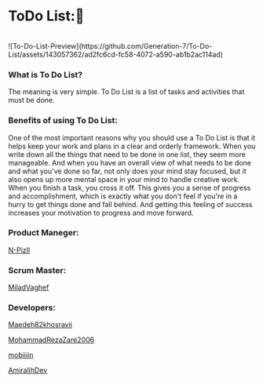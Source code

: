 # ToDo List:📝
<br>
![To-Do-List-Preview](https://github.com/Generation-7/To-Do-List/assets/143057362/ad2fc6cd-fc58-4072-a590-ab1b2ac114ad)
<br>

### What is To Do List? 

<P>The meaning is very simple. To Do List is a list of tasks and activities that must be done.</P>

### Benefits of using To Do List:
<p>
  
One of the most important reasons why you should use a To Do List is that it helps keep your work and plans in a clear and orderly framework. When you write down all the things that need to be done in one list, they seem more manageable. And when you have an overall view of what needs to be done and what you've done so far, not only does your mind stay focused, but it also opens up more mental space in your mind to handle creative work.
  When you finish a task, you cross it off. This gives you a sense of progress and accomplishment, which is exactly what you don't feel if you're in a hurry to get things done and fall behind. And getting this feeling of success increases your motivation to progress and move forward.
</p>


### Product Maneger:
[N-Pizll](https://github.com/N-Pizll)

### Scrum Master:
[MiladVaghef](https://github.com/MiladVaghef)

### Developers:
[Maedeh82khosravii](https://github.com/Maedeh82khosravii)

[MohammadRezaZare2006](https://github.com/MohammadRezaZare2006)

[mobiiiin](https://github.com/mobiiiin)

[AmiralihDev ](https://github.com/AmiralihDev)

